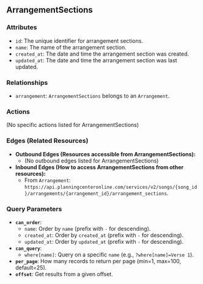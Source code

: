 
## ArrangementSections

### Attributes

*   `id`: The unique identifier for arrangement sections.
*   `name`: The name of the arrangement section.
*   `created_at`: The date and time the arrangement section was created.
*   `updated_at`: The date and time the arrangement section was last updated.

### Relationships

*   `arrangement`: `ArrangementSections` belongs to an `Arrangement`.

### Actions

(No specific actions listed for ArrangementSections)

### Edges (Related Resources)

*   **Outbound Edges (Resources accessible from ArrangementSections):**
    *   (No outbound edges listed for ArrangementSections)
*   **Inbound Edges (How to access ArrangementSections from other resources):**
    *   From `Arrangement`: `https://api.planningcenteronline.com/services/v2/songs/{song_id}/arrangements/{arrangement_id}/arrangement_sections`.

### Query Parameters

*   **`can_order`**:
    *   `name`: Order by `name` (prefix with `-` for descending).
    *   `created_at`: Order by `created_at` (prefix with `-` for descending).
    *   `updated_at`: Order by `updated_at` (prefix with `-` for descending).
*   **`can_query`**:
    *   `where[name]`: Query on a specific `name` (e.g., `?where[name]=Verse 1`).
*   **`per_page`**: How many records to return per page (min=1, max=100, default=25).
*   **`offset`**: Get results from a given offset.
